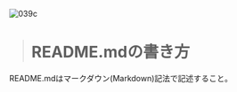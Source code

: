 ![039c](https://user-images.githubusercontent.com/97945555/150918634-5e50f9e8-7966-4668-b2ac-9b0d4595fc61.png)
># README.mdの書き方

README.mdはマークダウン(Markdown)記法で記述すること。


